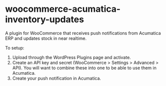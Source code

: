 # woocommerce-acumatica-inventory-updates
A plugin for WooCommerce that receives push notifications from Acumatica ERP and updates stock in near realtime.

To setup:
1. Upload through the WordPress Plugins page and activate.
2. Create an API key and secret (WooCommerce > Settings > Advanced > API). You will want to combine these into one to be able to use them in Acumatica.
3. Create your push notification in Acumatica.
